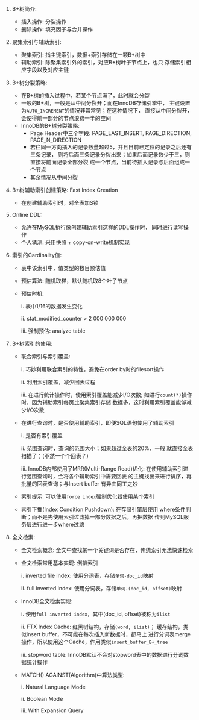 1. B+树简介:
    - 插入操作: 分裂操作
    - 删除操作: 填充因子与合并操作
    
2. 聚集索引与辅助索引:
    - 聚集索引: 指主键索引，数据+索引存储在一颗B+树中
    - 辅助索引: 除聚集索引外的索引，对应B+树叶子节点上，也只
    存储索引相应字段以及对应主键
    
3. B+树分裂策略:
    - 在B+树的插入过程中，若某个节点满了，此时就会分裂
    - 一般的B+树，一般是从中间分裂开；而在InnoDB存储引擎中，
    主键设置为`AUTO_INCREMENT`的情况非常常见；在这种情况下，
    直接从中间分裂开，会使得前一部分的节点浪费一半的空间
    - InnoDB的B+树分裂策略:
        - Page Header中三个字段:
            PAGE_LAST_INSERT, PAGE_DIRECTION, PAGE_N_DIRECTION
        - 若往同一方向插入的记录数量超过5，并且目前已定位的记录之后还有三条记录，
        则将后面三条记录分裂出来；如果后面记录数少于三，则直接将前面记录全部分裂
        成一个节点，当前待插入记录与后面组成一个节点
        - 其余情况从中间分裂
        
4. B+树辅助索引创建策略: Fast Index Creation
    - 在创建辅助索引时，对全表加S锁
    
5. Online DDL:
    - 允许在MySQL执行像创建辅助索引这样的DDL操作时，
    同时进行读写操作
    - 个人猜测: 采用快照 + copy-on-write机制实现
    
6. 索引的Cardinality值:
    - 表中该索引中，值类型的数目预估值
    - 预估算法: 随机取样，默认随机取8个叶子节点
    - 预估时机: 
    
        i. 表中1/16的数据发生变化
        
        ii. stat_modified_counter > 2 000 000 000
        
        iii. 强制预估: analyze table
        
7. B+树索引的使用:
    - 联合索引与索引覆盖:
    
        i. 巧妙利用联合索引的特性，避免在order by时的filesort操作
        
        ii. 利用索引覆盖，减少回表过程
        
        iii. 在进行统计操作时，使用索引覆盖能减少I/O次数;
        如进行`count(*)`操作时，因为辅助索引每页比聚集索引存储
        数据多，这时利用索引覆盖能够减少I/O次数
        
    - 在进行查询时，是否使用辅助索引，即便SQL语句使用了辅助索引
        
        i. 是否有索引覆盖
        
        ii. 范围查询时，查询的范围大小；如果超过全表的20%，一般
        就直接全表扫描了；(不然一个个回表？)
        
        iii. InnoDB内部使用了MRR(Multi-Range Read)优化:
        在使用辅助索引进行范围查询时，会将各个辅助索引中需要回表
        的主键找出来进行排序，再批量的回表查询；与Insert buffer
        有异曲同工之妙
        
    - 索引提示: 可以使用`force index`强制优化器使用某个索引
    - 索引下推(Index Condition Pushdown): 在存储引擎层使用
    where条件判断；而不是先使用索引过滤掉一部分数据之后，再把数据
    传到MySQL服务层进行进一步where过滤
    
8. 全文检索:
    - 全文检索概念:
        全文中查找某一个关键词是否存在，传统索引无法快速检索
    - 全文检索常用基本实现: 倒排索引
    
        i. inverted file index: 使用分词表，存储`单词-doc_id`映射
        
        ii. full inverted index: 使用分词表，存储`单词-(doc_id, offset)`映射
        
    - InnoDB全文检索实现:
    
        i. 使用`full inverted index`，其中(doc_id, offset)被称为`ilist`
        
        ii. FTX Index Cache: 红黑树结构，存储`(word, ilist)`；
        缓存结构，类似insert buffer，不可能在每次插入新数据时，都马上
        进行分词表merge操作，所以使用这个Cache，作用类似`insert_buffer_B+_tree`
        
        iii. stopword table: InnoDB默认不会对stopword表中的数据进行分词数据统计操作
        
    - MATCH() AGAINST(Algorithm)中算法类型:
        
        i. Natural Language Mode
        
        ii. Boolean Mode
        
        iii. With Expansion Query